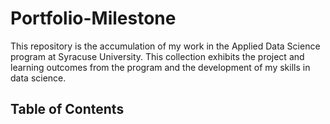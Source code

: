 # Portfolio-Milestone
This repository is the accumulation of my work in the Applied Data Science program at Syracuse University. This collection exhibits the project and learning outcomes from the program and the development of my skills in data science.

## Table of Contents


